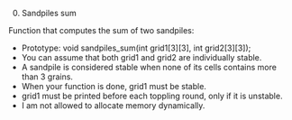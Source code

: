 0. Sandpiles sum

Function that computes the sum of two sandpiles:

* Prototype: void sandpiles_sum(int grid1[3][3], int grid2[3][3]);
* You can assume that both grid1 and grid2 are individually stable.
* A sandpile is considered stable when none of its cells contains more than 3 grains.
* When your function is done, grid1 must be stable.
* grid1 must be printed before each toppling round, only if it is unstable.
* I am not allowed to allocate memory dynamically.
